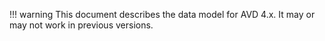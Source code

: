 !!! warning
    This document describes the data model for AVD 4.x. It may or may not work in previous versions.
